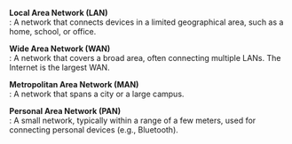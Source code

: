 
**Local Area Network (LAN)** \
    : A network that connects devices in a limited geographical area, such as a home, school, or office.
    
**Wide Area Network (WAN)** \
    : A network that covers a broad area, often connecting multiple LANs. The Internet is the largest WAN.
    
**Metropolitan Area Network (MAN)** \
    : A network that spans a city or a large campus.
    
**Personal Area Network (PAN)** \
    : A small network, typically within a range of a few meters, used for connecting personal devices (e.g., Bluetooth).
